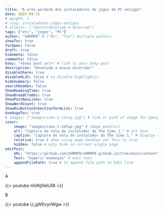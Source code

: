 ```yaml
---
title: "A arte perdida dos instaladores de jogos de PC antigos"
date: 2025-09-15
# weight: 1
# slug: instaladores-jogos-antigos
# aliases: ["/posts/devolvam-a-diversao"]
tags: ["etc", "jogos", "PC"]
author: "SHRMP0" # ["Me", "You"] multiple authors
showToc: true
TocOpen: false
draft: true
hidemeta: false
comments: false
bsky: "<bsky post url>" # link to your bsky post
description: "Devolvam a nossa diversão!"
disableShare: true
disableHLJS: false # to disable highlightjs
hideSummary: false
searchHidden: false
ShowReadingTime: true
ShowBreadCrumbs: true
ShowPostNavLinks: true
ShowWordCount: true
ShowRssButtonInSectionTermList: true
UseHugoToc: true
# images: ["images/sims-1-setup.jpg"] # link or path of image for opengraph, twitter-cards
cover:
    image: "images/sims-1-setup.jpg" # image path/url
    alt: "Captura de tela do instalador do The Sims 1." # alt text
    caption: "Captura de tela do instalador do The Sims 1." # display caption under cover
    relative: true # when using page bundles set this to true
    hidden: false # only hide on current single page
editPost:
    URL: "https://github.com/SHRMP0/SHRMP0.github.io/tree/main/content"
    Text: "Sugerir mudanças" # edit text
    appendFilePath: true # to append file path to Edit link
---
```


A

{{< youtube mVAIj0elLR8 >}}

B

{{< youtube U_gWEvynWgw >}}
